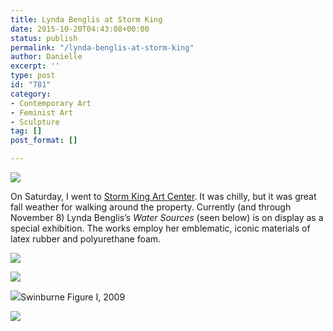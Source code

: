 ```yaml
---
title: Lynda Benglis at Storm King
date: 2015-10-20T04:43:08+00:00
status: publish
permalink: "/lynda-benglis-at-storm-king"
author: Danielle
excerpt: ''
type: post
id: "781"
category:
- Contemporary Art
- Feminist Art
- Sculpture
tag: []
post_format: []

---
```

![](https://farm6.staticflickr.com/5668/22328088301_fed21a4f09_z.jpg)

On Saturday, I went to [Storm King Art Center](http://www.stormking.org/). It was chilly, but it was great fall weather for walking around the property. Currently (and through November 8) Lynda Benglis’s _Water Sources_ (seen below) is on display as a special exhibition. The works employ her emblematic, iconic materials of latex rubber and polyurethane foam.

![](https://farm1.staticflickr.com/642/22130652779_12797f44a9_z.jpg)

![](https://farm6.staticflickr.com/5744/21696422303_8c4e04261e_z.jpg)

  
![](https://farm6.staticflickr.com/5630/22129759048_11f58ecd30_z.jpg)Swinburne Figure I, 2009

  
![](https://farm1.staticflickr.com/655/21694940514_554dc5ef4d_z.jpg)